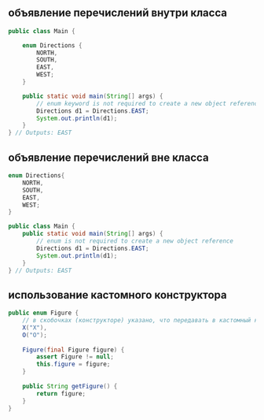 ## объявление перечислений внутри класса
```java
public class Main {

    enum Directions {
        NORTH,
        SOUTH,
        EAST,
        WEST;
    }

    public static void main(String[] args) {
        // enum keyword is not required to create a new object reference
        Directions d1 = Directions.EAST;
        System.out.println(d1);
    }
} // Outputs: EAST
```


## объявление перечислений вне класса
```java
enum Directions{
    NORTH,
    SOUTH,
    EAST,
    WEST;
}
```

```java
public class Main {
    public static void main(String[] args) {
        // enum is not required to create a new object reference
        Directions d1 = Directions.EAST;
        System.out.println(d1);
    }
} // Outputs: EAST
```


## использование кастомного конструктора
```java
public enum Figure {
    // в скобочках (конструкторе) указано, что передавать в кастомный конструктор
    X("X"),
    O("O");
    
    Figure(final Figure figure) {
        assert Figure != null;
        this.figure = figure;
    }
    
    public String getFigure() {
        return figure;
    }   
}
```
